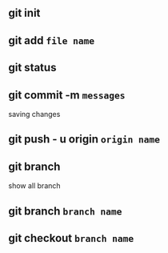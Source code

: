 ## git init

## git add `file name`

## git status

## git commit -m `messages`

saving changes

## git push - u origin `origin name`


## git branch

show all branch

## git branch `branch name`

## git checkout `branch name`